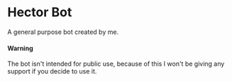 # Hector Bot
A general purpose bot created by me.

#### Warning
The bot isn't intended for public use, because of this I won't be giving any support if you decide to use it. 
